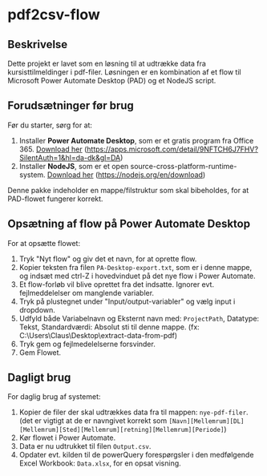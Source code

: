 # pdf2csv-flow

## Beskrivelse

Dette projekt er lavet som en løsning til at udtrække data fra kursisttilmeldinger i pdf-filer. Løsningen er en kombination af et flow til Microsoft Power Automate Desktop (PAD) og et NodeJS script.

## Forudsætninger før brug

Før du starter, sørg for at:

1. Installer **Power Automate Desktop**, som er et gratis program fra Office 365.
   [Download her](https://apps.microsoft.com/detail/9NFTCH6J7FHV?SilentAuth=1&hl=da-dk&gl=DA) (https://apps.microsoft.com/detail/9NFTCH6J7FHV?SilentAuth=1&hl=da-dk&gl=DA)
2. Installer **NodeJS**, som er et open source-cross-platform-runtime-system.
   [Download her](https://nodejs.org/en/download) (https://nodejs.org/en/download)

Denne pakke indeholder en mappe/filstruktur som skal bibeholdes, for at PAD-flowet fungerer korrekt.

## Opsætning af flow på Power Automate Desktop

For at opsætte flowet:

1. Tryk "Nyt flow" og giv det et navn, for at oprette flow.
2. Kopier teksten fra filen `PA-Desktop-export.txt`, som er i denne mappe, og indsæt med ctrl-Z i hovedvinduet på det nye flow i Power Automate.
3. Et flow-forløb vil blive oprettet fra det indsatte. Ignorer evt. fejlmeddelelser om manglende variabler.
4. Tryk på plustegnet under "Input/output-variabler" og vælg input i dropdown.
5. Udfyld både Variabelnavn og Eksternt navn med: `ProjectPath`, Datatype: Tekst, Standardværdi: Absolut sti til denne mappe. (fx: C:\Users\Claus\Desktop\extract-data-from-pdf)
6. Tryk gem og fejlmedelelserne forsvinder.
7. Gem Flowet.

## Dagligt brug

For daglig brug af systemet:

1. Kopier de filer der skal udtrækkes data fra til mappen: `nye-pdf-filer`.
   (det er vigtigt at de er navngivet korrekt som `[Navn][Mellemrum][DL][Mellemrum][Sted][Mellemrum][retning][Mellemrum][Periode]`)
2. Kør flowet i Power Automate.
3. Data er nu udtrukket til filen `Output.csv`.
4. Opdater evt. kilden til de powerQuery forespørgsler i den medfølgende Excel Workbook: `Data.xlsx`, for en opsat visning.
